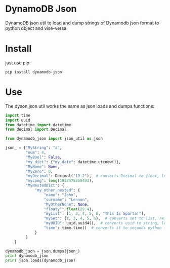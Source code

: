 # DynamoDB Json
DynamoDB json util to load and dump strings of Dynamodb json format to python object and vise-versa

# Install
just use pip: 
```
pip install dynamodb-json
```
# Use

The dyson json util works the same as json loads and dumps functions:
```python
import time
import uuid
from datetime import datetime
from decimal import Decimal

from dynamodb_json import json_util as json

json_ = {"MyString": "a",
         "num": 4,
         "MyBool": False,
         "my_dict": {"my_date": datetime.utcnow()},
         "MyNone": None,
         "MyZero": 0,
         "myDecimal": Decimal("19.2"),  # converts Decimal to float, load it as float
         "myLong": long(1938475658493),
         "MyNestedDict": {
             "my_other_nested": {
                 "name": "John",
                 "surname": "Lennon",
                 "MyOtherNone": None,
                 "floaty": float(29.4),
                 "myList": [1, 3, 4, 5, 6, "This Is Sparta!"],
                 "mySet": {1, 3, 4, 5, 6},  # converts set to list, returns as list
                 "myUUID": uuid.uuid4(),  # converts uuid to string, loads it as string
                 "time": time.time()  # converts it to seconds python float, loads it as float
             }
         }
    }

dynamodb_json = json.dumps(json_)
print dynamodb_json
print json.loads(dynamodb_json)
```
